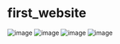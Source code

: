 # first_website
![image](https://user-images.githubusercontent.com/129939405/233277561-a27e1daa-0532-4302-9046-e06fda189fb8.png)
![image](https://user-images.githubusercontent.com/129939405/233277637-0bc28bad-b0b2-493d-a7d9-a0d0c43d3484.png)
![image](https://user-images.githubusercontent.com/129939405/233277781-688bf0e2-3f2b-4ad5-a646-95be2d64bc31.png)
![image](https://user-images.githubusercontent.com/129939405/233277859-563d293c-0940-401d-a4d7-b7b7ba68f5ae.png)
